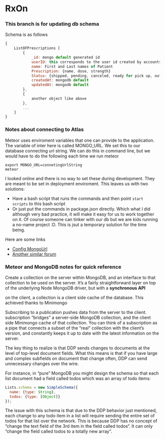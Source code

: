﻿# RxOn
### This branch is for updating db schema
Schema is as follows
```javascript
{
    ListOFPrescriptions [
        {
            _id: mongo default generated id
            userID: this corresponds to the user id created by accounts
            name: First and Last names of Patient
            Prescription: {name, dose, strength}
            Status: {shipped, pending, canceled, ready for pick up, out of stock, Complete}
            createdAt: mongodb default
            updatedAt: mongodb default
        },
        {
            another object like above
        },
        ...
    ]
}
```
### Notes about connecting to Atlas
Meteor uses enviroment variables that one can provide to the application.
The variable of inter here is called MONGO_URL. We set this to our database connecting url string.
We can do this in command line, but we would have to do the following each time we run meteor
```
export MONGO_URL=connetingUrlString
meteor
```
I looked online and there is no way to set these during development. They are meant to be set in deployment enviroment.
This leaves us with two solutions: 
* Have a bash script that runs the commands and then point ```start scripts``` to this bash script
* Or just put the commands in package.json directly. Which what I did although very bad practice, it will make it easy for us to work together on it. Of course someone can tinker with our db but we are kids running a no-name project :D. This is jsut a temporary solution for the time being.

Here are some links

* [Config MongoUrl](https://forums.meteor.com/t/how-to-config-monogo-url-on-setting-js/33178)
* [Another similar forum](https://forums.meteor.com/t/what-are-all-the-meteor-settings-json-options/8573)

### Meteor and MongoDB notes for quick reference
 Create a collection on the server within MongoDB, and an interface to that collection to be used on the server. 
 It’s a fairly straightforward layer on top of the underlying Node MongoDB driver, but with a __synchronous API__


 on the client, a collection is a client side cache of the database.  This achieved thanks to Minimongo


 Subscribing to a publication pushes data from the server to the client.
 subscription “bridges” a server-side MongoDB collection, and the client side Minimongo cache of that collection. You can think of a subscription as a pipe that connects a subset of the “real” collection with the client’s version, and constantly keeps it up to date with the latest information on the server.

 The key thing to realize is that DDP sends changes to documents at the level of top-level document fields. 
 What this means is that if you have large and complex subfields on document that change often, DDP can send unnecessary changes over the wire.

 For instance, in “pure” MongoDB you might design the schema so that each list document had a field called todos which was an array of todo items:

```javascript
Lists.schema = new SimpleSchema({
  name: {type: String},
  todos: {type: [Object]}
});
```

The issue with this schema is that due to the DDP behavior just mentioned, each change to any todo item in a list will require sending the entire set of todos for that list over the network. This is because DDP has no concept of “change the text field of the 3rd item in the field called todos“. It can only “change the field called todos to a totally new array”.